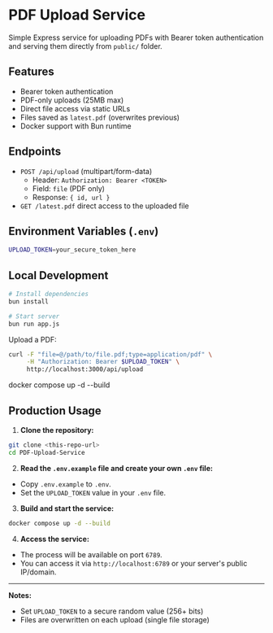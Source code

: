  # PDF Upload Service

Simple Express service for uploading PDFs with Bearer token authentication and serving them directly from `public/` folder.

## Features
- Bearer token authentication
- PDF-only uploads (25MB max)
- Direct file access via static URLs
- Files saved as `latest.pdf` (overwrites previous)
- Docker support with Bun runtime

## Endpoints
- `POST /api/upload` (multipart/form-data)
  - Header: `Authorization: Bearer <TOKEN>`
  - Field: `file` (PDF only)
  - Response: `{ id, url }`
- `GET /latest.pdf` direct access to the uploaded file

## Environment Variables (`.env`)
```bash
UPLOAD_TOKEN=your_secure_token_here
```

## Local Development
```bash
# Install dependencies
bun install

# Start server
bun run app.js
```

Upload a PDF:
```bash
curl -F "file=@/path/to/file.pdf;type=application/pdf" \
     -H "Authorization: Bearer $UPLOAD_TOKEN" \
     http://localhost:3000/api/upload
```

docker compose up -d --build

## Production Usage

1. **Clone the repository:**
  ```sh
  git clone <this-repo-url>
  cd PDF-Upload-Service
  ```

2. **Read the `.env.example` file and create your own `.env` file:**
  - Copy `.env.example` to `.env`.
  - Set the `UPLOAD_TOKEN` value in your `.env` file.

3. **Build and start the service:**
  ```sh
  docker compose up -d --build
  ```

4. **Access the service:**
  - The process will be available on port `6789`.
  - You can access it via `http://localhost:6789` or your server's public IP/domain.

---
**Notes:**
- Set `UPLOAD_TOKEN` to a secure random value (256+ bits)
- Files are overwritten on each upload (single file storage)
